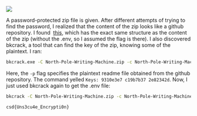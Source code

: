 <img src="https://github.com/raul-dunca/assets/blob/main/.images_CyberStudents-advent-of-ctf2024/day12_description.png">

A password-protected zip file is given. After different attempts of trying to find the password, I realized that the content of the zip looks like a github repository. I found  [this](https://github.com/bitmakerlabs/North-Pole-Writing-Machine), which has the exact same structure as the content of the zip (without the .env, so I assumed the flag is there). I also discovered bkcrack, a tool that can find the key of the zip, knowing some of the plaintext. I ran:
```bash
bkcrack.exe -C North-Pole-Writing-Machine.zip -c North-Pole-Writing-Machine/README.md -p README.md
```
Here, the `-p` flag specifies the plaintext readme file obtained from the github repository. The command yelled `Keys: 9310e3e7 c19b7b37 2e82342d`. Now, I just used bkcrack again to get the .env file:

```bash
bkcrack -C North-Pole-Writing-Machine.zip -c North-Pole-Writing-Machine/.env -k 9310e3e7 c19b7b37 2e82342d -d .env
```

`c​sd{Uns3cu4e_Encrypti0n}`
